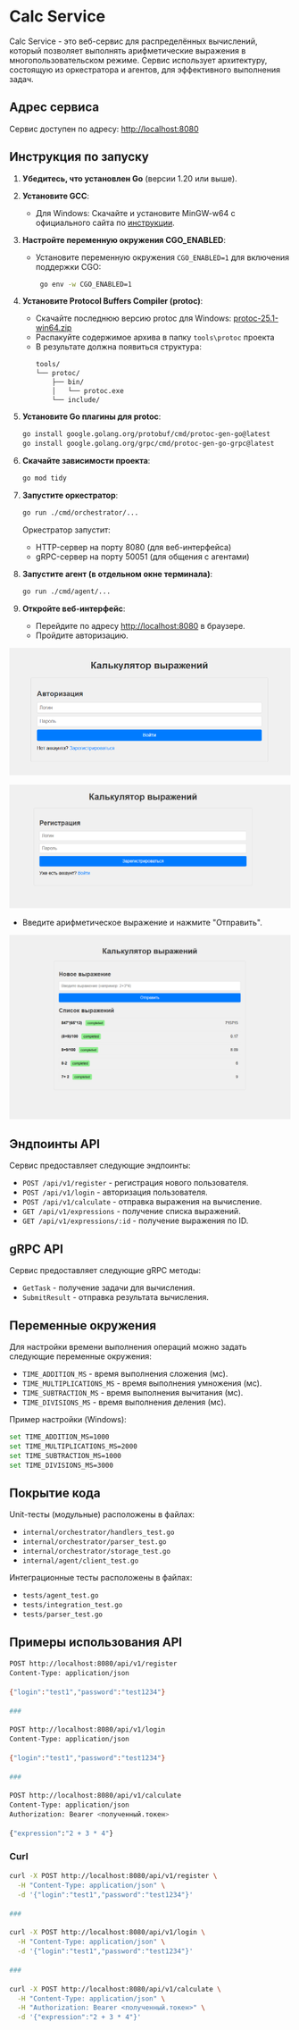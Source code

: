 # Calc Service

Calc Service - это веб-сервис для распределённых вычислений, который позволяет выполнять арифметические выражения в многопользовательском режиме. Сервис использует архитектуру, состоящую из оркестратора и агентов, для эффективного выполнения задач.

## Адрес сервиса

Сервис доступен по адресу: [http://localhost:8080](http://localhost:8080)

## Инструкция по запуску

1. **Убедитесь, что установлен Go** (версии 1.20 или выше).

2. **Установите GCC**:
   - Для Windows: Скачайте и установите MinGW-w64 с официального сайта по [инструкции](https://programforyou.ru/poleznoe/kak-ustanovit-gcc-dlya-windows?ysclid=majlp37z7w118007909).

3. **Настройте переменную окружения CGO_ENABLED**:
   - Установите переменную окружения `CGO_ENABLED=1` для включения поддержки CGO:
     ```bash
      go env -w CGO_ENABLED=1
     ```

4. **Установите Protocol Buffers Compiler (protoc)**:
   - Скачайте последнюю версию protoc для Windows: [protoc-25.1-win64.zip](https://github.com/protocolbuffers/protobuf/releases/download/v25.1/protoc-25.1-win64.zip)
   - Распакуйте содержимое архива в папку `tools\protoc` проекта
   - В результате должна появиться структура:
     ```
     tools/
     └── protoc/
         ├── bin/
         │   └── protoc.exe
         └── include/
     ```

5. **Установите Go плагины для protoc**:
   ```bash
   go install google.golang.org/protobuf/cmd/protoc-gen-go@latest
   go install google.golang.org/grpc/cmd/protoc-gen-go-grpc@latest

6. **Скачайте зависимости проекта**:
   ```bash
   go mod tidy
   ```

7. **Запустите оркестратор**:
   ```bash
   go run ./cmd/orchestrator/...
   ```
   Оркестратор запустит:
   - HTTP-сервер на порту 8080 (для веб-интерфейса)
   - gRPC-сервер на порту 50051 (для общения с агентами)

8. **Запустите агент (в отдельном окне терминала)**:
   ```bash
   go run ./cmd/agent/...
   ```
9. **Откройте веб-интерфейс**:
    - Перейдите по адресу [http://localhost:8080](http://localhost:8080) в браузере.
    - Пройдите авторизацию.

![](images/login.png)


![](images/register.png)

  - Введите арифметическое выражение и нажмите "Отправить".

![](images/calculate.png)


## Эндпоинты API

Сервис предоставляет следующие эндпоинты:
- `POST /api/v1/register` - регистрация нового пользователя.
- `POST /api/v1/login` - авторизация пользователя.
- `POST /api/v1/calculate` - отправка выражения на вычисление.
- `GET /api/v1/expressions` - получение списка выражений.
- `GET /api/v1/expressions/:id` - получение выражения по ID.

## gRPC API

Сервис предоставляет следующие gRPC методы:
- `GetTask` - получение задачи для вычисления.
- `SubmitResult` - отправка результата вычисления.

## Переменные окружения

Для настройки времени выполнения операций можно задать следующие переменные окружения:
- `TIME_ADDITION_MS` - время выполнения сложения (мс).
- `TIME_MULTIPLICATIONS_MS` - время выполнения умножения (мс).
- `TIME_SUBTRACTION_MS` - время выполнения вычитания (мс).
- `TIME_DIVISIONS_MS` - время выполнения деления (мс).

Пример настройки (Windows):
```bash
set TIME_ADDITION_MS=1000
set TIME_MULTIPLICATIONS_MS=2000
set TIME_SUBTRACTION_MS=1000
set TIME_DIVISIONS_MS=3000
```
## Покрытие кода

Unit-тесты (модульные) расположены в файлах:
- `internal/orchestrator/handlers_test.go`
- `internal/orchestrator/parser_test.go`
- `internal/orchestrator/storage_test.go`
- `internal/agent/client_test.go`

Интеграционные тесты расположены в файлах:
- `tests/agent_test.go`
- `tests/integration_test.go`
- `tests/parser_test.go`


## Примеры использования API
````bash
POST http://localhost:8080/api/v1/register
Content-Type: application/json

{"login":"test1","password":"test1234"}

###

POST http://localhost:8080/api/v1/login
Content-Type: application/json

{"login":"test1","password":"test1234"}

###

POST http://localhost:8080/api/v1/calculate
Content-Type: application/json
Authorization: Bearer <полученный.токен>

{"expression":"2 + 3 * 4"}
````
### Curl

```bash
curl -X POST http://localhost:8080/api/v1/register \
  -H "Content-Type: application/json" \
  -d '{"login":"test1","password":"test1234"}'
  
###

curl -X POST http://localhost:8080/api/v1/login \
  -H "Content-Type: application/json" \
  -d '{"login":"test1","password":"test1234"}'
  
###

curl -X POST http://localhost:8080/api/v1/calculate \
  -H "Content-Type: application/json" \
  -H "Authorization: Bearer <полученный.токен>" \
  -d '{"expression":"2 + 3 * 4"}'
```
